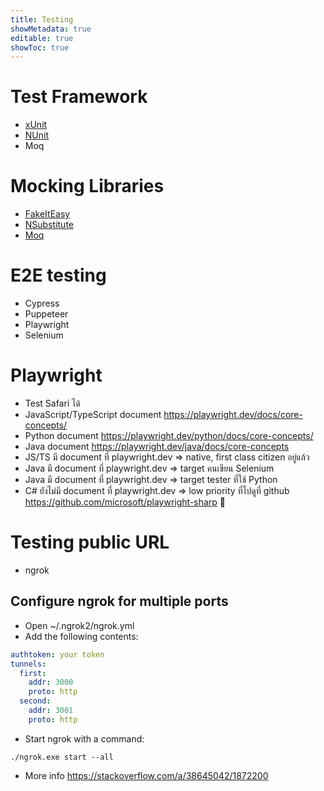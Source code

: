 ```yaml
---
title: Testing
showMetadata: true
editable: true
showToc: true
---
```


# Test Framework
- [xUnit](https://github.com/xunit/xunit)
- [NUnit](https://github.com/nunit/nunit)
- Moq

# Mocking Libraries

- [FakeItEasy](https://github.com/FakeItEasy/FakeItEasy)
- [NSubstitute](https://github.com/nsubstitute/NSubstitute)
- [Moq](https://github.com/moq/moq)

# E2E testing
- Cypress
- Puppeteer
- Playwright
- Selenium

# Playwright
- Test Safari ได้
- JavaScript/TypeScript document https://playwright.dev/docs/core-concepts/
- Python document https://playwright.dev/python/docs/core-concepts/
- Java document https://playwright.dev/java/docs/core-concepts
- JS/TS มี document ที่ playwright.dev => native, first class citizen อยู่แล้ว
- Java มี document ที่ playwright.dev => target คนเขียน Selenium
- Java มี document ที่ playwright.dev => target tester ที่ใช้ Python
- C# ยังไม่มี document ที่ playwright.dev => low priority ที่ไปดูที่ github https://github.com/microsoft/playwright-sharp 🤣

# Testing public URL
- ngrok

## Configure ngrok for multiple ports
- Open ~/.ngrok2/ngrok.yml
- Add the following contents:

```yaml
authtoken: your token
tunnels:
  first:
    addr: 3000
    proto: http
  second:
    addr: 3001
    proto: http
```
- Start ngrok with a command:
```shell
./ngrok.exe start --all
```
- More info https://stackoverflow.com/a/38645042/1872200


